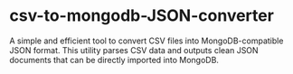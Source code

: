 # csv-to-mongodb-JSON-converter
A simple and efficient tool to convert CSV files into MongoDB-compatible JSON format. This utility parses CSV data and outputs clean JSON documents that can be directly imported into MongoDB.
